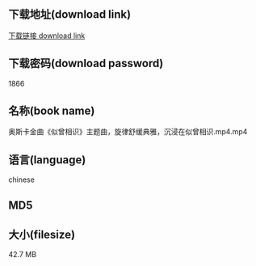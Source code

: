 ## 下载地址(download link)
[下载链接 download link](https://tutu365.netlify.app/?s=%E5%A5%A5%E6%96%AF%E5%8D%A1%E9%87%91%E6%9B%B2%E3%80%8A%E4%BC%BC%E6%9B%BE%E7%9B%B8%E8%AF%86%E3%80%8B%E4%B8%BB%E9%A2%98%E6%9B%B2%EF%BC%8C%E6%97%8B%E5%BE%8B%E8%88%92%E7%BC%93%E5%85%B8%E9%9B%85%EF%BC%8C%E6%B2%89%E6%B5%B8%E5%9C%A8%E4%BC%BC%E6%9B%BE%E7%9B%B8%E8%AF%86.mp4)

## 下载密码(download password)
1866

## 名称(book name)
奥斯卡金曲《似曾相识》主题曲，旋律舒缓典雅，沉浸在似曾相识.mp4.mp4

## 语言(language)
chinese

## MD5


## 大小(filesize)
42.7 MB
